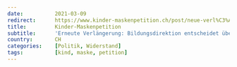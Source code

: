 ```yaml
---
date:          2021-03-09
redirect:      https://www.kinder-maskenpetition.ch/post/neue-verl%C3%A4ngerung-bildungsdirektion-entscheidet-%C3%BCber-die-k%C3%B6pfe-von-eltern-hinweg
title:         Kinder-Maskenpetition
subtitle:      'Erneute Verlängerung: Bildungsdirektion entscheidet über die Köpfe von Eltern hinweg'
country:       CH
categories:    [Politik, Widerstand]
tags:          [kind, maske, petition]
---
```

